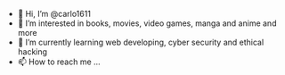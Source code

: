 - 👋 Hi, I’m @carlo1611
- 👀 I’m interested in books, movies, video games, manga and anime and more 
- 🌱 I’m currently learning web developing, cyber security and ethical hacking 
- 📫 How to reach me ...

<!---
carlo1611/carlo1611 is a ✨ special ✨ repository because its `README.md` (this file) appears on your GitHub profile.
You can click the Preview link to take a look at your changes.
--->
